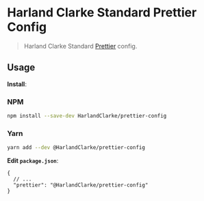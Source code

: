 # Harland Clarke Standard Prettier Config

> Harland Clarke Standard [Prettier](https://prettier.io) config.

## Usage

**Install**:

### NPM

``` bash
npm install --save-dev HarlandClarke/prettier-config
```

### Yarn

```bash
yarn add --dev @HarlandClarke/prettier-config
```

**Edit `package.json`**:

```jsonc
{
  // ...
  "prettier": "@HarlandClarke/prettier-config"
}
```
